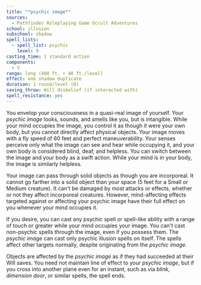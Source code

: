 ```yaml
---
title: "*psychic image*"
sources:
  - Pathfinder Roleplaying Game Occult Adventures
school: illusion
subschool: shadow
spell_lists:
  - spell_list: psychic
    level: 9
casting_time: 1 standard action
components:
  - V
range: long (400 ft. + 40 ft./level)
effect: one shadow duplicate
duration: 1 round/level (D)
saving_throw: Will disbelief (if interacted with)
spell_resistance: yes
---
```


You envelop your consciousness in a quasi-real image of yourself. Your *psychic image* looks, sounds, and smells like you, but is intangible. While your mind occupies the image, you control it as though it were your own body, but you cannot directly affect physical objects. Your image moves with a fly speed of 60 feet and perfect maneuverability. Your senses perceive only what the image can see and hear while occupying it, and your own body is considered blind, deaf, and helpless. You can switch between the image and your body as a swift action. While your mind is in your body, the image is similarly helpless.

Your image can pass through solid objects as though you are incorporeal. It cannot go farther into a solid object than your space (5 feet for a Small or Medium creature). It can't be damaged by most attacks or effects, whether or not they affect incorporeal creatures. However, mind-affecting effects targeted against or affecting your psychic image have their full effect on you whenever your mind occupies it.

If you desire, you can cast any psychic spell or spell-like ability with a range of touch or greater while your mind occupies your image. You can't cast non-psychic spells through the image, even if you possess them. The *psychic image* can cast only psychic illusion spells on itself. The spells affect other targets normally, despite originating from the *psychic image*.

Objects are affected by the *psychic image* as if they had succeeded at their Will saves. You need not maintain line of effect to your *psychic image*, but if you cross into another plane even for an instant, such as via *blink*, *dimension door*, or similar spells, the spell ends.
